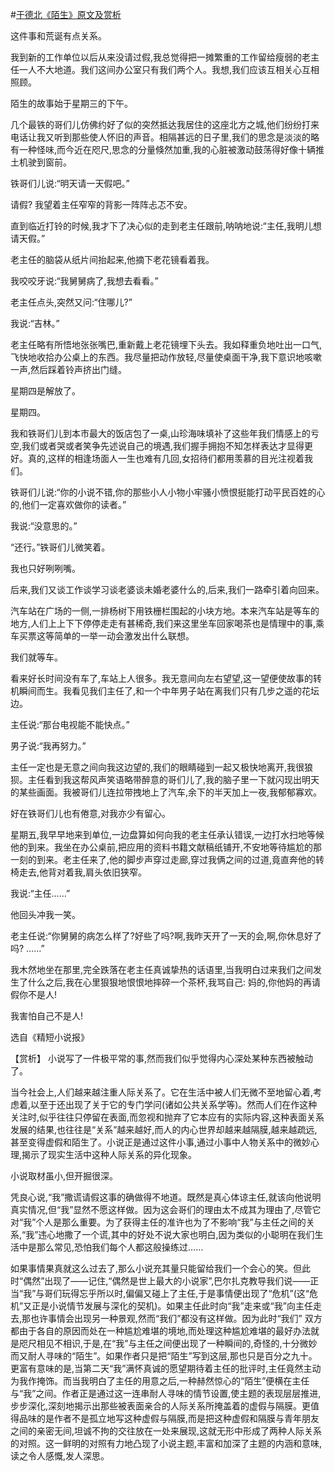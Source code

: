 #[于德北《陌生》原文及赏析](https://www.vrrw.net/wx/15262.html)

这件事和荒诞有点关系。

我到新的工作单位以后从来没请过假,我总觉得把一摊繁重的工作留给瘦弱的老主任一人不大地道。我们这间办公室只有我们两个人。我想,我们应该互相关心互相照顾。

陌生的故事始于星期三的下午。

几个最铁的哥们儿仿佛约好了似的突然抵达我居住的这座北方之城,他们纷纷打来电话让我又听到那些使人怀旧的声音。相隔甚远的日子里,我们的思念是淡淡的略有一种怪味,而今近在咫尺,思念的分量倏然加重,我的心脏被激动鼓荡得好像十辆推土机驶到窗前。

铁哥们儿说:“明天请一天假吧。”

请假? 我望着主任窄窄的背影一阵阵忐忑不安。

直到临近打铃的时候,我才下了决心似的走到老主任跟前,呐呐地说:“主任,我明儿想请天假。”

老主任的脑袋从纸片间抬起来,他摘下老花镜看着我。

我咬咬牙说:“我舅舅病了,我想去看看。”

老主任点头,突然又问:“住哪儿?”

我说:“吉林。”

老主任略有所悟地张张嘴巴,重新戴上老花镜埋下头去。我如释重负地吐出一口气,飞快地收拾办公桌上的东西。我尽量把动作放轻,尽量使桌面干净,我下意识地咳嗽一声,然后踩着铃声挤出门缝。

星期四是解放了。

星期四。

我和铁哥们儿到本市最大的饭店包了一桌,山珍海味填补了这些年我们情感上的亏空,我们或者哭或者笑争先述说自己的境遇,我们握手拥抱不知怎样表达才显得更好。真的,这样的相逢场面人一生也难有几回,女招待们都用羡慕的目光注视着我们。

铁哥们儿说:“你的小说不错,你的那些小人小物小牢骚小愤恨挺能打动平民百姓的心的,他们一定喜欢做你的读者。”

我说:“没意思的。”

“还行。”铁哥们儿微笑着。

我也只好咧咧嘴。

后来,我们又谈工作谈学习谈老婆谈未婚老婆什么的,后来,我们一路牵引着向回来。

汽车站在广场的一侧,一排杨树下用铁栅栏围起的小块方地。本来汽车站是等车的地方,人们上上下下停停走走有甚稀奇,我们来这里坐车回家喝茶也是情理中的事,乘车买票这等简单的一举一动会激发出什么联想。

我们就等车。

看来好长时间没有车了,车站上人很多。我无意间向左右望望,这一望便使故事的转机瞬间而生。我看见我们主任了,和一个中年男子站在离我们只有几步之遥的花坛边。

主任说:“那台电视能不能快点。”

男子说:“我再努力。”

主任一定也是无意之间向我这边望的,我们的眼睛碰到一起又极快地离开,我很狼狈。主任看到我这帮风声笑语略带醉意的哥们儿了,我的脑子里一下就闪现出明天的某些画面。我被哥们儿连拉带拽地上了汽车,余下的半天加上一夜,我郁郁寡欢。

好在铁哥们儿也有倦意,对我亦少有留心。

星期五,我早早地来到单位,一边盘算如何向我的老主任承认错误,一边打水扫地等候他的到来。我坐在办公桌前,把应用的资料书籍文献稿纸铺开,不安地等待尴尬的那一刻的到来。老主任来了,他的脚步声穿过走廊,穿过我俩之间的过道,竟直奔他的转椅走去,他背对着我,肩头依旧狭窄。

我说:“主任……”

他回头冲我一笑。

老主任说:“你舅舅的病怎么样了?好些了吗?啊,我昨天开了一天的会,啊,你休息好了吗? ……”

我木然地坐在那里,完全跌落在老主任真诚挚热的话语里,当我明白过来我们之间发生了什么之后,我在心里狠狠地恨恨地摔碎一个茶杯,我骂自己: 妈的,你他妈的再请假你不是人!

我害怕自己不是人!

选自《精短小说报》



【赏析】 小说写了一件极平常的事,然而我们似乎觉得内心深处某种东西被触动了。

当今社会上,人们越来越注重人际关系了。它在生活中被人们无微不至地留心着,考虑着,以至于还出现了关于它的专门学问(诸如公共关系学等)。然而人们在作这种关注时,似乎往往只停留在表面,而忽视和抛弃了它本应有的实际内容,这种表面关系发展的结果,也往往是“关系”越来越好,而人的内心世界却越来越隔膜,越来越疏远,甚至变得虚假和陌生了。小说正是通过这件小事,通过小事中人物关系中的微妙心理,揭示了现实生活中这种人际关系的异化现象。

小说取材虽小,但开掘很深。

凭良心说,“我”撒谎请假这事的确做得不地道。既然是真心体谅主任,就该向他说明真实情况,但“我”显然不愿这样做。因为这会哥们的理由太不成其为理由了,尽管它对“我”个人是那么重要。为了获得主任的准许也为了不影响“我”与主任之间的关系,“我”违心地撒了一个谎,其中的好处不说大家也明白,因为类似的小聪明在我们生活中是那么常见,恐怕我们每个人都这般操练过……

如果事情果真就这么过去了,那么小说充其量只能留给我们一个会心的笑。但此时“偶然”出现了——记住,“偶然是世上最大的小说家”,巴尔扎克教导我们说——正当“我”与哥们玩得忘乎所以时,偏偏又碰上了主任,于是事情便出现了“危机”(这“危机”又正是小说情节发展与深化的契机)。如果主任此时向“我”走来或“我”向主任走去,那也许事情会出现另一种景观,然而“我们”都没有这样做。因为此时“我们” 双方都由于各自的原因而处在一种尴尬难堪的境地,而处理这种尴尬难堪的最好办法就是咫尺相见不相识,于是,在“我”与主任之间便出现了一种瞬间的,奇怪的,十分微妙而又耐人寻味的“陌生”。如果作者只是把“陌生”写到这层,那也只是百分之九十。更富有意味的是,当第二天“我”满怀真诚的愿望期待着主任的批评时,主任竟然主动为我作掩饰。而当我明白了主任的用意之后,一种赫然惊心的“陌生”便横在主任与“我”之间。作者正是通过这一连串耐人寻味的情节设置,使主题的表现层层推进,步步深化,深刻地揭示出那些被表面亲合的人际关系所掩盖着的虚假与隔膜。更值得品味的是作者不是孤立地写这种虚假与隔膜,而是把这种虚假和隔膜与青年朋友之间的亲密无间,坦诚不拘的交往放在一处来展现,这就无形中形成了两种人际关系的对照。这一鲜明的对照有力地凸现了小说主题,丰富和加深了主题的内涵和意味,读之令人感慨,发人深思。

